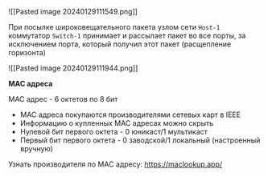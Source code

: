 
![[Pasted image 20240129111549.png]]

При посылке широковещательного пакета узлом сети `Host-1` коммутатор `Switch-1` принимает и рассылает пакет во все порты, за исключением порта, который получил этот пакет (расщепление горизонта)

![[Pasted image 20240129111944.png]]

**MAC адреса**

MAC адрес - 6 октетов по 8 бит
- MAC адреса покупаются производителями сетевых карт в IEEE
- Информацию о купленных MAC адресах можно скрыть
- Нулевой бит первого октета - 0 юникаст/1 мультикаст 
- Первый бит первого октета - 0 заводской/1 локальный (настроенный вручную)

Узнать производителя по MAC адресу:  https://maclookup.app/

